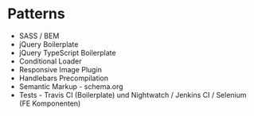 # Patterns

* SASS / BEM
* jQuery Boilerplate 
* jQuery TypeScript Boilerplate
* Conditional Loader
* Responsive Image Plugin
* Handlebars Precompilation
* Semantic Markup - schema.org
* Tests - Travis CI (Boilerplate) und Nightwatch / Jenkins CI / Selenium (FE Komponenten)